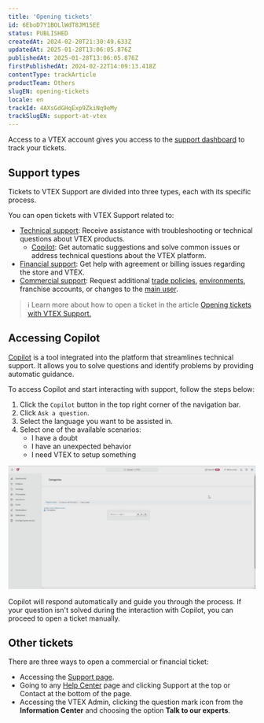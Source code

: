 ```yaml
---
title: 'Opening tickets'
id: 6EboD7Y1BOLlWdT8JM15EE
status: PUBLISHED
createdAt: 2024-02-20T21:30:49.633Z
updatedAt: 2025-01-28T13:06:05.876Z
publishedAt: 2025-01-28T13:06:05.876Z
firstPublishedAt: 2024-02-22T14:09:13.418Z
contentType: trackArticle
productTeam: Others
slugEN: opening-tickets
locale: en
trackId: 4AXsGdGHqExp9ZkiNq9eMy
trackSlugEN: support-at-vtex
---
```


Access to a VTEX account gives you access to the [support dashboard](https://support.vtex.com/hc/pt-br/requests) to track your tickets.

## Support types
Tickets to VTEX Support are divided into three types, each with its specific process.

You can open tickets with VTEX Support related to:

- [Technical support](https://help.vtex.com/en/tracks/suporte-na-vtex--4AXsGdGHqExp9ZkiNq9eMy/3thRAdTB3gGwTB0e1fVL3T): Receive assistance with troubleshooting or technical questions about VTEX products.
  - [Copilot](https://help.vtex.com/en/tutorial/opening-tickets-to-vtex-support--16yOEqpO32UQYygSmMSSAM#2-access-copilot): Get automatic suggestions and solve common issues or address technical questions about the VTEX platform.
- [Financial support](https://help.vtex.com/en/tracks/suporte-na-vtex--4AXsGdGHqExp9ZkiNq9eMy/3g2mhmPDx5GszNgLDICzsl): Get help with agreement or billing issues regarding the store and VTEX.
- [Commercial support](https://help.vtex.com/en/tracks/suporte-na-vtex--4AXsGdGHqExp9ZkiNq9eMy/3KQWGgkPOwbFTPfBxL7YwZ): Request additional [trade policies](https://help.vtex.com/en/tracks/suporte-na-vtex--4AXsGdGHqExp9ZkiNq9eMy/3KQWGgkPOwbFTPfBxL7YwZ#requesting-an-additional-trade-policy), [environments](https://help.vtex.com/en/tracks/suporte-na-vtex--4AXsGdGHqExp9ZkiNq9eMy/3KQWGgkPOwbFTPfBxL7YwZ#requesting-a-new-environment), franchise accounts, or changes to the [main user](https://help.vtex.com/en/tutorial/o-que-e-o-usuario-titular--3oPr7YuIkEYqUGmEqIMSEy).

> ℹ️ Learn more about how to open a ticket in the article  [Opening tickets with VTEX Support. ](https://help.vtex.com/en/tutorial/opening-tickets-to-vtex-support--16yOEqpO32UQYygSmMSSAM)

## Accessing Copilot
[Copilot](https://help.vtex.com/pt/tutorial/opening-tickets-to-vtex-support--16yOEqpO32UQYygSmMSSAM#2-acessar-o-copilot) is a tool integrated into the platform that streamlines technical support. It allows you to solve questions and identify problems by providing automatic guidance.

To access Copilot and start interacting with support, follow the steps below:

1. Click the `Copilot` button in the top right corner of the navigation bar.
2. Click `Ask a question`.
3. Select the language you want to be assisted in.
4. Select one of the available scenarios:
   - I have a doubt
   - I have an unexpected behavior
   - I need VTEX to setup something

![Copilot-EN](https://raw.githubusercontent.com/vtexdocs/help-center-content/refs/heads/main/docs/en/tracks/support-at-vtex/opening-tickets_1.gif)

Copilot will respond automatically and guide you through the process. If your question isn't solved during the interaction with Copilot, you can proceed to open a ticket manually.

## Other tickets
There are three ways to open a commercial or financial ticket:

- Accessing the [Support page](https://vtexhelp.zendesk.com/auth/v2/login/signin?return_to=https%3A%2F%2Fsupport.vtex.com%2Fhc%2Fpt-br%2Frequests&theme=hc&locale=pt-br&brand_id=144968&auth_origin=144968%2Ctrue%2Ctrue).
- Going to any [Help Center](https://help.vtex.com/) page and clicking Support at the top or Contact at the bottom of the page.
- Accessing the VTEX Admin, clicking the question mark icon <i class="fas fa-question-circle"></i> from the **Information Center** and choosing the option **Talk to our experts**.

